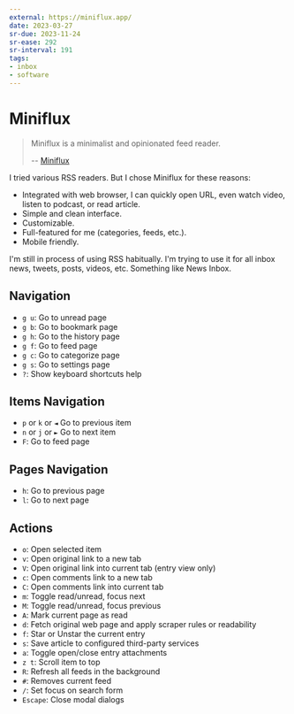 ```yaml
---
external: https://miniflux.app/
date: 2023-03-27
sr-due: 2023-11-24
sr-ease: 292
sr-interval: 191
tags:
- inbox
- software
---
```


# Miniflux

> Miniflux is a minimalist and opinionated feed reader.
>
> -- [Miniflux](https://miniflux.app/)

I tried various RSS readers. But I chose Miniflux for these reasons:

- Integrated with web browser, I can quickly open URL, even watch video, listen
  to podcast, or read article.
- Simple and clean interface.
- Customizable.
- Full-featured for me (categories, feeds, etc.).
- Mobile friendly.

I'm still in process of using RSS habitually. I'm trying to use it for all inbox
news, tweets, posts, videos, etc. Something like News Inbox.

## Navigation

- `g u`: Go to unread page
- `g b`: Go to bookmark page
- `g h`: Go to the history page
- `g f`: Go to feed page
- `g c`: Go to categorize page
- `g s`: Go to settings page
- `?`: Show keyboard shortcuts help

## Items Navigation

- `p` or `k` or `◄` Go to previous item
- `n` or `j` or `►` Go to next item
- `F`: Go to feed page

## Pages Navigation

- `h`: Go to previous page
- `l`: Go to next page

## Actions

- `o`: Open selected item
- `v`: Open original link to a new tab
- `V`: Open original link into current tab (entry view only)
- `c`: Open comments link to a new tab
- `C`: Open comments link into current tab
- `m`: Toggle read/unread, focus next
- `M`: Toggle read/unread, focus previous
- `A`: Mark current page as read
- `d`: Fetch original web page and apply scraper rules or readability
- `f`: Star or Unstar the current entry
- `s`: Save article to configured third-party services
- `a`: Toggle open/close entry attachments
- `z t`: Scroll item to top
- `R`: Refresh all feeds in the background
- `#`: Removes current feed
- `/`: Set focus on search form
- `Escape`: Close modal dialogs

